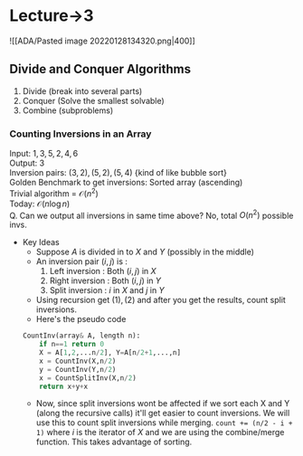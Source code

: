 # Lecture->3
![[ADA/Pasted image 20220128134320.png|400]]

## Divide and Conquer Algorithms
1. Divide (break into several parts)
2. Conquer (Solve the smallest solvable)
3. Combine (subproblems)

### Counting Inversions in an Array
Input: $1,3,5,2,4,6$  
Output: $3$  
Inversion pairs: $(3,2),(5,2),(5,4)$ {kind of like bubble sort}  
Golden Benchmark to get inversions: Sorted array (ascending)  
Trivial algorithm = $\mathcal O(n^2)$  
Today: $\mathcal O(n\log n)$  
Q. Can we output all inversions in same time above? No, total $O(n^2)$ possible invs.

- Key Ideas
	- Suppose $A$ is divided in to $X$ and $Y$ (possibly in the middle)
	- An inversion pair $(i,j)$ is :
		1. Left inversion : Both $(i,j)$ in $X$
		2. Right inversion : Both $(i,j)$ in $Y$
		3. Split inversion : $i$ in $X$ and $j$ in $Y$
	- Using recursion get $(1), (2)$ and after you get the results, count split inversions.
	- Here's the pseudo code  
	```py
	CountInv(array& A, length n):
		if n==1 return 0
		X = A[1,2,...n/2], Y=A[n/2+1,...,n]
		x = CountInv(X,n/2)
		y = CountInv(Y,n/2)
		x = CountSplitInv(X,n/2)
		return x+y+x
	```
	- Now, since split inversions wont be affected if we sort each X and Y (along the recursive calls) it'll get easier to count inversions. We will use this to count split inversions while merging. `count += (n/2 - i + 1)` where $i$ is the iterator of $X$ and we are using the combine/merge function. This takes advantage of sorting.
